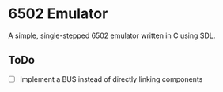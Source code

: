 # 6502 Emulator

A simple, single-stepped 6502 emulator written in C using SDL.

## ToDo

- [ ] Implement a BUS instead of directly linking components 